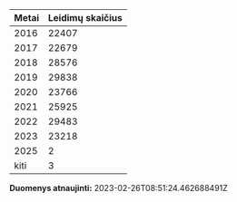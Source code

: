 | Metai | Leidimų skaičius |
|-------| ---------------- |
| 2016 | 22407 |
| 2017 | 22679 |
| 2018 | 28576 |
| 2019 | 29838 |
| 2020 | 23766 |
| 2021 | 25925 |
| 2022 | 29483 |
| 2023 | 23218 |
| 2025 | 2 |
| kiti | 3 |

**Duomenys atnaujinti:** 2023-02-26T08:51:24.462688491Z